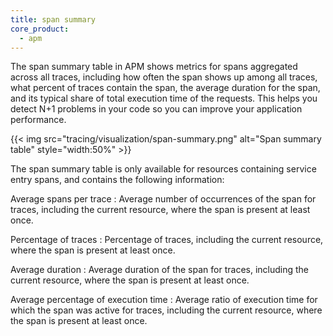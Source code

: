 ```yaml
---
title: span summary
core_product:
  - apm
---
```


The span summary table in APM shows metrics for spans aggregated across all traces, including how often the span shows up among all traces, what percent of traces contain the span, the average duration for the span, and its typical share of total execution time of the requests. This helps you detect N+1 problems in your code so you can improve your application performance.

{{< img src="tracing/visualization/span-summary.png" alt="Span summary table" style="width:50%" >}}

The span summary table is only available for resources containing service entry spans, and contains the following information:

Average spans per trace
: Average number of occurrences of the span for traces, including the current resource, where the span is present at least once.

Percentage of traces
: Percentage of traces, including the current resource, where the span is present at least once.

Average duration
: Average duration of the span for traces, including the current resource, where the span is present at least once.

Average percentage of execution time
: Average ratio of execution time for which the span was active for traces, including the current resource, where the span is present at least once.

[1]: /glossary/#span
